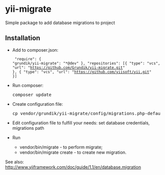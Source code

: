 yii-migrate
===========

Simple package to add database migrations to project

Installation
------------

* Add to composer.json:
    <code class="json"><pre>
    "require": {
        "grundik/yii-migrate": "*@dev"
    },
    "repositories": [{
      "type": "vcs",
      "url": "https://github.com/Grundik/yii-migrate.git"
    }, {
      "type": "vcs",
      "url": "https://github.com/yiisoft/yii.git"
    }]
    </pre></code>

* Run composer: <pre>composer update</pre>

* Create configuration file:
    <pre>cp vendor/grundik/yii-migrate/config/migrations.php-default config/migrations.php</pre>

* Edit configuration file to fulfill your needs: set database credentials, migrations path

* Run
    * vendor/bin/migrate - to perform migrate;
    * vendor/bin/migrate create <name> - to create new migration.

See also: http://www.yiiframework.com/doc/guide/1.1/en/database.migration
